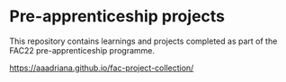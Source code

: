 # Pre-apprenticeship projects

This repository contains learnings and projects completed as part of the FAC22 pre-apprenticeship programme.

https://aaadriana.github.io/fac-project-collection/

